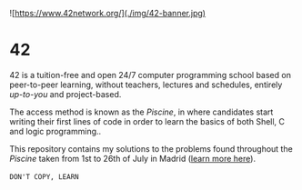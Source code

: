 ![https://www.42network.org/](./img/42-banner.jpg)
# 42
42 is a tuition-free and open 24/7 computer programming school based on peer-to-peer learning, without teachers, lectures and schedules, entirely *up-to-you* and project-based.

The access method is known as the *Piscine*, in where candidates start writing their first lines of code in order to learn the basics of both Shell, C and logic programming..

This repository contains my solutions to the problems found throughout the *Piscine* taken from 1st to 26th of July in Madrid ([learn more here](https://www.42madrid.com/)).

`DON'T COPY, LEARN`
